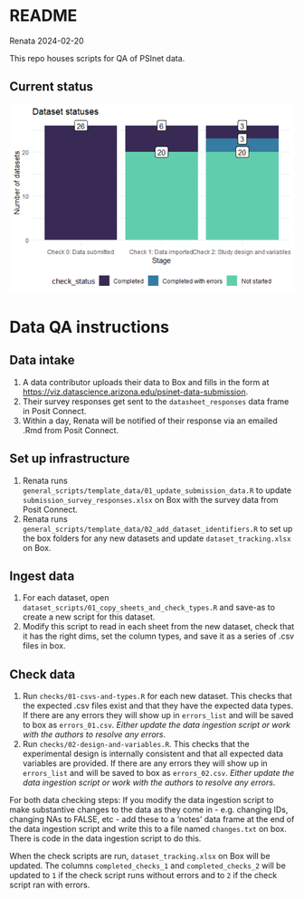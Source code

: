 README
================
Renata
2024-02-20

This repo houses scripts for QA of PSInet data.

## Current status

![](README_files/figure-gfm/unnamed-chunk-2-1.png)<!-- -->

# Data QA instructions

## Data intake

1.  A data contributor uploads their data to Box and fills in the form
    at <https://viz.datascience.arizona.edu/psinet-data-submission>.
2.  Their survey responses get sent to the `datasheet_responses` data
    frame in Posit Connect.
3.  Within a day, Renata will be notified of their response via an
    emailed .Rmd from Posit Connect.

## Set up infrastructure

1.  Renata runs
    `general_scripts/template_data/01_update_submission_data.R` to
    update `submission_survey_responses.xlsx` on Box with the survey
    data from Posit Connect.
2.  Renata runs
    `general_scripts/template_data/02_add_dataset_identifiers.R` to set
    up the box folders for any new datasets and update
    `dataset_tracking.xlsx` on Box.

## Ingest data

1.  For each dataset, open
    `dataset_scripts/01_copy_sheets_and_check_types.R` and save-as to
    create a new script for this dataset.
2.  Modify this script to read in each sheet from the new dataset, check
    that it has the right dims, set the column types, and save it as a
    series of .csv files in box.

## Check data

1.  Run `checks/01-csvs-and-types.R` for each new dataset. This checks
    that the expected .csv files exist and that they have the expected
    data types. If there are any errors they will show up in
    `errors_list` and will be saved to box as `errors_01.csv`. *Either
    update the data ingestion script or work with the authors to resolve
    any errors*.
2.  Run `checks/02-design-and-variables.R`. This checks that the
    experimental design is internally consistent and that all expected
    data variables are provided. If there are any errors they will show
    up in `errors_list` and will be saved to box as `errors_02.csv`.
    *Either update the data ingestion script or work with the authors to
    resolve any errors*.

For both data checking steps: If you modify the data ingestion script to
make substantive changes to the data as they come in - e.g. changing
IDs, changing NAs to FALSE, etc - add these to a ‘notes’ data frame at
the end of the data ingestion script and write this to a file named
`changes.txt` on box. There is code in the data ingestion script to do
this.

When the check scripts are run, `dataset_tracking.xlsx` on Box will be
updated. The columns `completed_checks_1` and `completed_checks_2` will
be updated to `1` if the check script runs without errors and to `2` if
the check script ran with errors.

